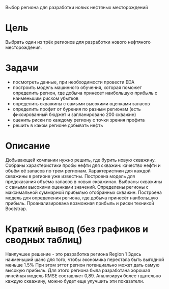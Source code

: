 Выбор региона для разработки новых нефтяных месторождений

# Цель
Выбрать один из трёх регионов для разработки нового нефтяного месторождения.

# Задачи
- посмотреть данные, при необходимости провести EDA
- построить модель машинного обучения, которая поможет определить регион, где добыча принесет наибольшую прибыль с наименьшим риском убытков
- определить скважины с самыми высокими оценками запасов
- определить профит от бурения по разным регионам (есть фиксированный бюджет и запланировано 200 скважин)
- оценить риски по каждому региону с точки зрения профита
- решить в каком регионе добывать нефть

# Описание
Добывающей компании нужно решить, где бурить новую скважину.
Собраны характеристики пробы нефти для скважин: качество нефти и объём её запасов по трем регионам. Характеристики для каждой скважины в регионе уже известны.
Построена модель для предсказания объёма запасов в новых скважинах.
Выбраны скважины с самыми высокими оценками значений.
Определены регионы с максимальной суммарной прибылью отобранных скважин.
Построена модель для определения региона, где добыча принесёт наибольшую прибыль.
Проанализирована возможная прибыль и риски техникой Bootstrap.

# Краткий вывод (без графиков и сводных таблиц)
Наилучшее решение - это разработка региона Region 1
Здесь наименьший шанс для того, чтобы экономика перестала быть выгодной меньше 1.5%
При этом эттот регион потенциально может дать самую высокую прибыль.
Для этого региона была разработана хорошая линейная модель RMSE составляет 0,89.
Анализируя более тщательно каждую скважину, можно будет еще улучшить эти показатели.